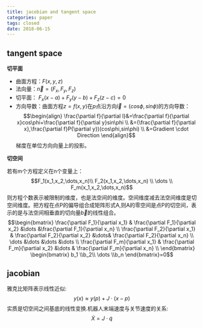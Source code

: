 ```yaml
---
title: jacobian and tangent space
categories: paper
tags: closed
date: 2018-06-15
---
```


## tangent space
**切平面**

- 曲面方程：$F(x,y,z)$
- 法向量：$\vec{n}=(F_x,F_y,F_z)$
- 切平面： $F_x(x-a)+F_y(y-b)+F_z(z-c)=0$
- 方向导数：曲面方程$z=f(x,y)$在$p$点沿方向$\vec{l}=(cos\phi,sin\phi)$的方向导数：
$$\begin{align}
\frac{\partial f}{\partial l}&=\frac{\partial f}{\partial x}cos\phi+\frac{\partial f}{\partial y}sin\phi    \\
                            &=(\frac{\partial f}{\partial x},\frac{\partial f}P{\partial y})(cos\phi,sin\phi) \\
                            &=Gradient \cdot Direction
\end{align}$$
梯度在单位方向向量上的投影。

**切空间**

若有m个方程定义在n个变量上：
$$F_1(x_1,x_2,\dots,x_n)\\
F_2(x_1,x_2,\dots,x_n) \\
\dots                   \\
F_m(x_1,x_2,\dots,x_n)$$
则方程个数表示被限制的维度，也是法空间的维度。空间维度减去法空间维度是切空间维度。把方程在点P的偏导组合成矩阵形式A,则A的零空间是点P的切空间，表示的是与法空间相垂直的切向量$\vec{b}$的线性组合。
$$\begin{bmatrix}
\frac{\partial F_1}{\partial x_1} & \frac{\partial F_1}{\partial x_2} &\dots &\frac{\partial F_1}{\partial x_n} \\
\frac{\partial F_2}{\partial x_1} & \frac{\partial F_2}{\partial x_2} &\dots& \frac{\partial F_2}{\partial x_n} \\
\dots &\dots &\dots &\dots                      \\
\frac{\partial F_m}{\partial x_1} & \frac{\partial F_m}{\partial x_2} &\dots & \frac{\partial F_m}{\partial x_n} \\
\end{bmatrix}
\begin{bmatrix}
b_1 \\b_2\\ \dots \\b_n
\end{bmatrix}=0$$

## jacobian

雅克比矩阵表示线性近似:
$$y(x)\approx y(p)+J\cdot(x-p) $$
实质是切空间之间基底的线性变换.机器人末端速度与关节速度的关系:
$$\dot{X}=J\cdot \dot{q}$$
